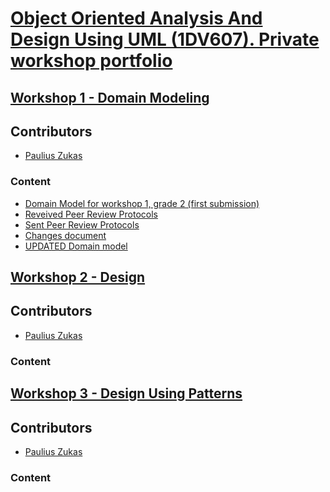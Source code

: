 # [Object Oriented Analysis And Design Using UML (1DV607). Private workshop portfolio](https://coursepress.lnu.se/kurs/objektorienterad-analys-och-design-med-uml/workshops-2/workshop-1-domain-modeling/)


## [Workshop 1 - Domain Modeling](https://github.com/paulius1994zukas/1dv607-Object-Oriented-Analysis-and-Design-using-UML---2016-Autumn-/tree/master/Workshop-1)

## Contributors
* [Paulius Zukas](https://github.com/paulius1994zukas)

### Content
* [Domain Model for workshop 1, grade 2 (first submission)](https://github.com/paulius1994zukas/1dv607-Object-Oriented-Analysis-and-Design-using-UML---2016-Autumn-/blob/master/Workshop-1/Workshop%201(Domain%20Model)%20first%20submission.png)
* [Reveived Peer Review Protocols](https://github.com/paulius1994zukas/1dv607-Object-Oriented-Analysis-and-Design-using-UML---2016-Autumn-/tree/master/Workshop-1/Received-Peer-Review-Protocol)
* [Sent Peer Review Protocols](https://github.com/paulius1994zukas/1dv607-Object-Oriented-Analysis-and-Design-using-UML---2016-Autumn-/tree/master/Workshop-1/Sent-Peer-Review-Protocol)
* [Changes document](https://github.com/paulius1994zukas/1dv607-Object-Oriented-Analysis-and-Design-using-UML---2016-Autumn-/blob/master/Workshop-1/Changes.txt)
* [UPDATED Domain model](https://github.com/paulius1994zukas/1dv607-Object-Oriented-Analysis-and-Design-using-UML---2016-Autumn-/blob/master/Workshop-1/%5BUPDATED%5D%20Workshop%201(Domain%20Model)%20first%20submission.png)

## [Workshop 2 - Design](https://github.com/paulius1994zukas/1dv607-Object-Oriented-Analysis-and-Design-using-UML---2016-Autumn-/tree/master/Workshop-2)

## Contributors
* [Paulius Zukas](https://github.com/paulius1994zukas)

### Content


## [Workshop 3 - Design Using Patterns](https://github.com/paulius1994zukas/1dv607-Object-Oriented-Analysis-and-Design-using-UML---2016-Autumn-/tree/master/Workshop-3)

## Contributors
* [Paulius Zukas](https://github.com/paulius1994zukas)

### Content

